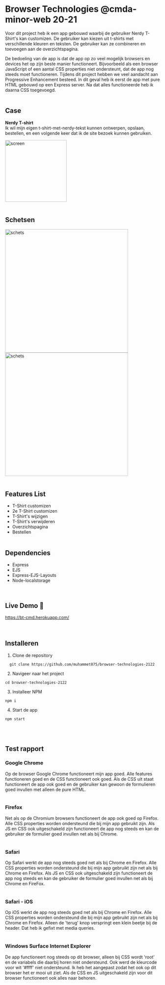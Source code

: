 # Browser Technologies @cmda-minor-web 20-21

Voor dit project heb ik een app gebouwd waarbij de gebruiker Nerdy T-Shirt's kan customizen. De gebruiker kan kiezen uit t-shirts met verschillende kleuren en teksten. De gebruiker kan ze combineren en toevoegen aan de overzichtspagina.

De bedoeling van de app is dat de app op zo veel mogelijk browsers en devices het op zijn beste manier functioneert. Bijvoorbeeld als een browser JavaScript of een aantal CSS properties niet ondersteunt, dat de app nog steeds moet functioneren. Tijdens dit project hebben we veel aandacht aan Progressive Enhancement besteed. In dit geval heb ik eerst de app met pure HTML gebouwd op een Express server. Na dat alles functioneerde heb ik daarna CSS toegevoegd.
<br/><br/>

## Case
<b>Nerdy T-shirt</b><br/>
Ik wil mijn eigen t-shirt-met-nerdy-tekst kunnen ontwerpen, opslaan, bestellen, en een volgende keer dat ik de site bezoek kunnen gebruiken.
<br/>

<img src="https://i.ibb.co/5n5m91f/Schermafbeelding-2022-04-07-om-12-56-22.png" alt="screen" width="200px"/>
<br/></br>

## Schetsen
<img src="https://i.ibb.co/D9LxFJ2/IMG-2693.jpg" alt="schets" width="400px"/><br/>
<img src="https://i.ibb.co/Yckw1hh/IMG-2694.jpg" alt="schets" width="400px"/>
<br/><br/>

## Features List
* T-Shirt customizen
* 2e T-Shirt customizen
* T-Shirt's wijzigen
* T-Shirt's verwijderen
* Overzichtspagina
* Bestellen
<br/><br/>

## Dependencies
* Express
* EJS
* Express-EJS-Layouts
* Node-localstorage
<br/>

## Live Demo 🚀
<a href="https://bt-cmd.herokuapp.com/">https://bt-cmd.herokuapp.com/</a><br/>
<br/></br>

## Installeren
1. Clone de repository<br/>
```
  git clone https://github.com/muhammet075/browser-technologies-2122
```

2. Navigeer naar het project<br/>
```
cd browser-technologies-2122
```

3. Installeer NPM<br/>
```
npm i
```
4. Start de app<br/>
```
npm start
```
<br/><br/>

## Test rapport

### Google Chrome
Op de browser Google Chrome functioneert mijn app goed. Alle features functioneren goed en de CSS functioneert ook goed. Als de CSS uit staat functioneert de app ook goed en de gebruiker kan gewoon de formulieren goed invullen met alleen de pure HTML.
<br/><br/>

### Firefox
Net als op de Chromium browsers functioneert de app ook goed op Firefox. Alle CSS properties worden ondersteund die bij mijn app gebruikt zijn. Als JS en CSS ook uitgeschakeld zijn functioneert de app nog steeds en kan de gebruiker de formulier goed invullen net als bij Chrome.
<br/><br/>

### Safari
Op Safari werkt de app nog steeds goed net als bij Chrome en Firefox. Alle CSS properties worden ondersteund die bij mijn app gebruikt zijn net als bij Chrome en Firefox. Als JS en CSS ook uitgeschakeld zijn functioneert de app nog steeds en kan de gebruiker de formulier goed invullen net als bij Chrome en FireFox.
<br/><br/>

### Safari - iOS
Op iOS werkt de app nog steeds goed net als bij Chrome en Firefox. Alle CSS properties worden ondersteund die bij mijn app gebruikt zijn net als bij Chrome en Firefox. Alleen de 'terug' knop verspringt een klein beetje bij de header. Dat heb ik gefixt met media queries.
<br/><br/>

### Windows Surface Internet Explorer
De app functioneert nog steeds op dit browser, alleen bij CSS wordt 'root' en de variabels die daarbij horen niet ondersteund. Ook werd de kleurcode voor wit '#ffff' niet ondersteund. Ik heb het aangepast zodat het ook op dit browser het er mooi uit ziet. Als de CSS en JS uitgeschakeld zijn voor dit browser functioneert ook alles naar behoren.
<br/><br/>

